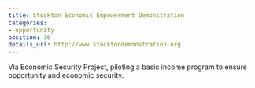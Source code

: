 ```yaml
---
title: Stockton Economic Empowerment Demonstration
categories:
- opportunity
position: 16
details_url: http://www.stocktondemonstration.org
---
```


Via Economic Security Project, piloting a basic income program to ensure opportunity and economic security.

